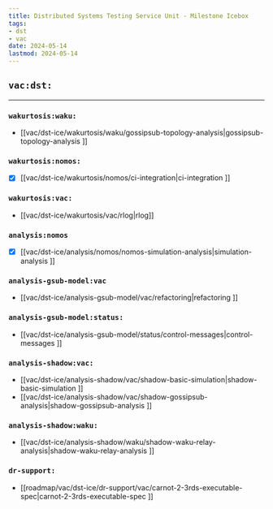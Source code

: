 ```yaml
---
title: Distributed Systems Testing Service Unit - Milestone Icebox
tags:
- dst
- vac
date: 2024-05-14
lastmod: 2024-05-14
---
```


## `vac:dst:`
---

### `wakurtosis:waku:`
* [[vac/dst-ice/wakurtosis/waku/gossipsub-topology-analysis|gossipsub-topology-analysis ]]

### `wakurtosis:nomos:`
* [x] [[vac/dst-ice/wakurtosis/nomos/ci-integration|ci-integration ]]

### `wakurtosis:vac:`
* [[vac/dst-ice/wakurtosis/vac/rlog|rlog]]

### `analysis:nomos`
* [x] [[vac/dst-ice/analysis/nomos/nomos-simulation-analysis|simulation-analysis ]]

### `analysis-gsub-model:vac`
* [[vac/dst-ice/analysis-gsub-model/vac/refactoring|refactoring ]]

### `analysis-gsub-model:status:`
* [[vac/dst-ice/analysis-gsub-model/status/control-messages|control-messages ]]

### `analysis-shadow:vac:`
* [[vac/dst-ice/analysis-shadow/vac/shadow-basic-simulation|shadow-basic-simulation ]]
* [[vac/dst-ice/analysis-shadow/vac/shadow-gossipsub-analysis|shadow-gossipsub-analysis ]]

### `analysis-shadow:waku:`
* [[vac/dst-ice/analysis-shadow/waku/shadow-waku-relay-analysis|shadow-waku-relay-analysis ]]

### `dr-support:`
* [[roadmap/vac/dst-ice/dr-support/vac/carnot-2-3rds-executable-spec|carnot-2-3rds-executable-spec ]]

